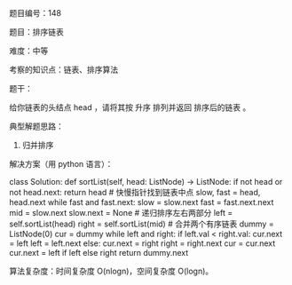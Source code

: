 题目编号：148

题目：排序链表

难度：中等

考察的知识点：链表、排序算法

题干：

给你链表的头结点 head ，请将其按 升序 排列并返回 排序后的链表 。

典型解题思路：

1. 归并排序

解决方案（用 python 语言）：

class Solution:
    def sortList(self, head: ListNode) -> ListNode:
        if not head or not head.next:
            return head
        # 快慢指针找到链表中点
        slow, fast = head, head.next
        while fast and fast.next:
            slow = slow.next
            fast = fast.next.next
        mid = slow.next
        slow.next = None
        # 递归排序左右两部分
        left = self.sortList(head)
        right = self.sortList(mid)
        # 合并两个有序链表
        dummy = ListNode(0)
        cur = dummy
        while left and right:
            if left.val < right.val:
                cur.next = left
                left = left.next
            else:
                cur.next = right
                right = right.next
            cur = cur.next
        cur.next = left if left else right
        return dummy.next

算法复杂度：时间复杂度 O(nlogn)，空间复杂度 O(logn)。